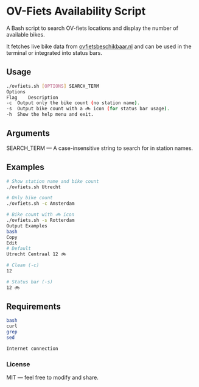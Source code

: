 # OV-Fiets Availability Script

A Bash script to search OV-fiets locations and display the number of available bikes.

It fetches live bike data from [ovfietsbeschikbaar.nl](https://ovfietsbeschikbaar.nl) and can be used in the terminal or integrated into status bars.

## Usage

```bash
./ovfiets.sh [OPTIONS] SEARCH_TERM
Options
Flag	Description
-c	Output only the bike count (no station name).
-s	Output bike count with a 🚲 icon (for status bar usage).
-h	Show the help menu and exit.
```

## Arguments
SEARCH_TERM — A case-insensitive string to search for in station names.

## Examples
```sh
# Show station name and bike count
./ovfiets.sh Utrecht

# Only bike count
./ovfiets.sh -c Amsterdam

# Bike count with 🚲 icon
./ovfiets.sh -s Rotterdam
Output Examples
bash
Copy
Edit
# Default
Utrecht Centraal 12 🚲

# Clean (-c)
12

# Status bar (-s)
12 🚲
```

## Requirements
```sh
bash
curl
grep
sed

Internet connection
```

### License
MIT — feel free to modify and share.

